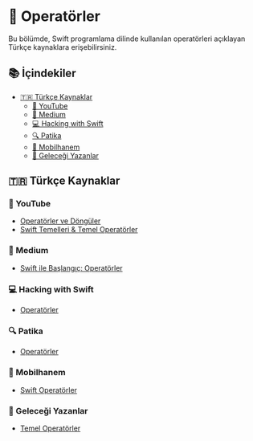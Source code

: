# 🧰 Operatörler

Bu bölümde, Swift programlama dilinde kullanılan operatörleri açıklayan Türkçe kaynaklara erişebilirsiniz.

## 📚 İçindekiler

- <a href="#turkce-kaynaklar">🇹🇷 Türkçe Kaynaklar</a>
  - <a href="#youtube">🎥 YouTube</a>
  - <a href="#medium">📝 Medium</a>
  - <a href="#hacking-with-swift-tr">💻 Hacking with Swift</a>
  - <a href="#patika">🔍 Patika</a>
  - <a href="#mobilhanem">📱 Mobilhanem</a>
  - <a href="#gelecegi-yazanlar">🚀 Geleceği Yazanlar</a>


## 🇹🇷 Türkçe Kaynaklar

### 🎥 YouTube

- [Operatörler ve Döngüler](https://www.youtube.com/watch?v=06_2tBSAaog)
- [Swift Temelleri & Temel Operatörler](https://www.youtube.com/watch?v=kzBhhs1v7do)

### 📝 Medium

- [Swift ile Başlangıç: Operatörler](https://medium.com/turkishkit/operatörler-fb55e4cb99e)

### 💻 Hacking with Swift

- [Operatörler](https://www.hackingwithswift.com/read/tr/0/4/operatorler)

### 🔍 Patika

- [Operatörler](https://academy.patika.dev/courses/swift/swift-fundamentals-operators)

### 📱 Mobilhanem

- [Swift Operatörler](https://www.mobilhanem.com/swift-operatörler/)

### 🚀 Geleceği Yazanlar

- [Temel Operatörler](https://gelecegiyazanlar.turkcell.com.tr/konu/egitim/swift-ile-ios-101/temel-operatorler-basic-operators)
